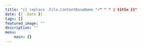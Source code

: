 ```yaml
---
title: "{{ replace .File.ContentBaseName "-" " " | title }}"
date: {{ .Date }}
tags: []
featured_image: ""
description: ""
menu:
    main: {}
---
```

